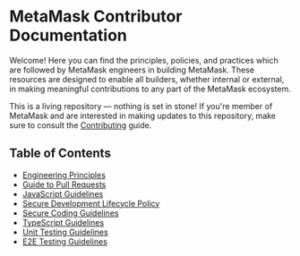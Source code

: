 # MetaMask Contributor Documentation

Welcome! Here you can find the principles, policies, and practices which are followed by MetaMask engineers in building MetaMask. These resources are designed to enable all builders, whether internal or external, in making meaningful contributions to any part of the MetaMask ecosystem.

This is a living repository — nothing is set in stone! If you're member of MetaMask and are interested in making updates to this repository, make sure to consult the [Contributing](./CONTRIBUTING.md) guide.

## Table of Contents

- [Engineering Principles](./docs/engineering-principles.md)
- [Guide to Pull Requests](./docs/pull-requests.md)
- [JavaScript Guidelines](./docs/javascript.md)
- [Secure Development Lifecycle Policy](./docs/sdlc.md)
- [Secure Coding Guidelines](./docs/secure-coding-guidelines.md)
- [TypeScript Guidelines](./docs/typescript.md)
- [Unit Testing Guidelines](./docs/unit-testing.md)
- [E2E Testing Guidelines](./docs/e2e-testing.md)
